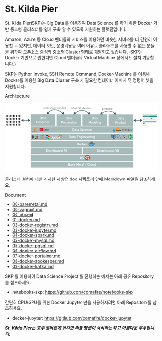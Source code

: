 # St. Kilda Pier

St. Kilda Pier(SKP)는 Big Data 를 이용하여 Data Science 를 하기 위한 Docker 기반 중소형 클러스터를 쉽게 구축 할 수 있도록 지원하는 플랫폼입니다.

Amazon, Azure 등 Cloud 벤더들의 서비스를 이용하면 비슷한 서비스를 더 간편히 이용할 수 있지만, 데이터 보안, 운영비용등 여러 이유로 클라우드를 사용할 수 없는 분들을 위하여 오픈소스 중심의 중소형 Cluster 형태로 개발되고 있습니다. (SKP는 Docker 기반으로 원한다면 Cloud 벤더들의 Virtual Machine 상에서도 설치 가능합니다.)

SKP는 Python Invoke, SSH Remote Command, Docker-Machine 를 이용해 Docker를 이용한 Big Data Cluster 구축 시 필요한 컨테이너 이미지 및 명령어 셋을 지원합니다.

Architecture

<img width="768" src="https://raw.githubusercontent.com/comafire/st-kilda-pier/master/doc/images/2018-st-kilda-pier-001.png"></img>

클러스터 설치에 대한 자세한 사항은 doc 디렉토리 안에 Markdown 파일을 참조하세요.

Document
* [00-baremetal.md](https://github.com/comafire/st-kilda-pier/blob/master/doc/00-baremetal.md)
* [00-vagrant.md](https://github.com/comafire/st-kilda-pier/blob/master/doc/00-vagrant.md)
* [00-etc.md](https://github.com/comafire/st-kilda-pier/blob/master/doc/00-etc.md)
* [01-docker.md](https://github.com/comafire/st-kilda-pier/blob/master/doc/01-docker.md)
* [02-docker-registry.md](https://github.com/comafire/st-kilda-pier/blob/master/doc/02-docker-registry.md)
* [03-docker-jupyter.md](https://github.com/comafire/st-kilda-pier/blob/master/doc/03-docker-jupyter.md)
* [04-docker-spark.md](https://github.com/comafire/st-kilda-pier/blob/master/doc/04-docker-spark.md)
* [05-docker-mysql.md](https://github.com/comafire/st-kilda-pier/blob/master/doc/05-docker-mysql.md)
* [05-docker-pgsql.md](https://github.com/comafire/st-kilda-pier/blob/master/doc/05-docker-pgsql.md)
* [06-docker-airflow.md](https://github.com/comafire/st-kilda-pier/blob/master/doc/06-docker-airflow.md)
* [07-docker-portainer.md](https://github.com/comafire/st-kilda-pier/blob/master/doc/07-docker-portainer.md)
* [08-docker-zookeeper.md](https://github.com/comafire/st-kilda-pier/blob/master/doc/08-docker-zookeeper.md)
* [09-docker-kafka.md](https://github.com/comafire/st-kilda-pier/blob/master/doc/09-docker-kafka.md)

SKP 를 이용하여 Data Science Project 를 진행하는 예제는 아래 공유 Repository 를 참조하세요.

* notebooks-skp: https://github.com/comafire/notebooks-skp

간단히 CPU/GPU를 위한 Docker Jupyter 만을 사용하시려면 아래 Repository를 참조하세요.

* docker-jupyter: https://github.com/comafire/docker-jupyter


_**St. Kilda Pier는 호주 멜버른에 위치한 리틀 펭귄이 서식하는 작고 아름다운 부두입니다.**_

